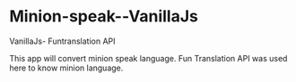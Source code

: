 # Minion-speak--VanillaJs
VanillaJs- Funtranslation API

This app will convert minion speak language. Fun Translation API was used here to know minion language.
